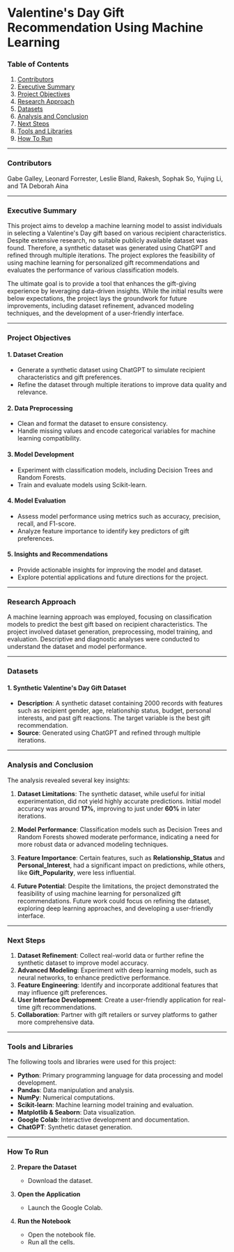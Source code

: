 # Valentine's Day Gift Recommendation Using Machine Learning

### Table of Contents

1. [Contributors](#contributors)
2. [Executive Summary](#executive-summary)
3. [Project Objectives](#project-objectives)
4. [Research Approach](#research-approach)
5. [Datasets](#datasets)
6. [Analysis and Conclusion](#analysis-and-conclusion)
7. [Next Steps](#next-steps)
8. [Tools and Libraries](#tools-and-libraries)
9. [How To Run](#how-to-run)

---

### Contributors

Gabe Galley, Leonard Forrester, Leslie Bland, Rakesh, Sophak So, Yujing Li, and TA Deborah Aina

---

### Executive Summary

This project aims to develop a machine learning model to assist individuals in selecting a Valentine's Day gift based on various recipient characteristics. Despite extensive research, no suitable publicly available dataset was found. Therefore, a synthetic dataset was generated using ChatGPT and refined through multiple iterations. The project explores the feasibility of using machine learning for personalized gift recommendations and evaluates the performance of various classification models.

The ultimate goal is to provide a tool that enhances the gift-giving experience by leveraging data-driven insights. While the initial results were below expectations, the project lays the groundwork for future improvements, including dataset refinement, advanced modeling techniques, and the development of a user-friendly interface.


---

### Project Objectives

#### 1. **Dataset Creation**
   - Generate a synthetic dataset using ChatGPT to simulate recipient characteristics and gift preferences.
   - Refine the dataset through multiple iterations to improve data quality and relevance.

#### 2. **Data Preprocessing**
   - Clean and format the dataset to ensure consistency.
   - Handle missing values and encode categorical variables for machine learning compatibility.

#### 3. **Model Development**
   - Experiment with classification models, including Decision Trees and Random Forests.
   - Train and evaluate models using Scikit-learn.

#### 4. **Model Evaluation**
   - Assess model performance using metrics such as accuracy, precision, recall, and F1-score.
   - Analyze feature importance to identify key predictors of gift preferences.

#### 5. **Insights and Recommendations**
   - Provide actionable insights for improving the model and dataset.
   - Explore potential applications and future directions for the project.

---

### Research Approach

A machine learning approach was employed, focusing on classification models to predict the best gift based on recipient characteristics. The project involved dataset generation, preprocessing, model training, and evaluation. Descriptive and diagnostic analyses were conducted to understand the dataset and model performance.

---

### Datasets

#### 1. **Synthetic Valentine's Day Gift Dataset**
   - **Description**: A synthetic dataset containing 2000 records with features such as recipient gender, age, relationship status, budget, personal interests, and past gift reactions. The target variable is the best gift recommendation.
   - **Source**: Generated using ChatGPT and refined through multiple iterations.

---

### Analysis and Conclusion

The analysis revealed several key insights:

1. **Dataset Limitations**: The synthetic dataset, while useful for initial experimentation, did not yield highly accurate predictions. Initial model accuracy was around **17%**, improving to just under **60%** in later iterations.
   
2. **Model Performance**: Classification models such as Decision Trees and Random Forests showed moderate performance, indicating a need for more robust data or advanced modeling techniques.

3. **Feature Importance**: Certain features, such as **Relationship_Status** and **Personal_Interest**, had a significant impact on predictions, while others, like **Gift_Popularity**, were less influential.

4. **Future Potential**: Despite the limitations, the project demonstrated the feasibility of using machine learning for personalized gift recommendations. Future work could focus on refining the dataset, exploring deep learning approaches, and developing a user-friendly interface.

---

### Next Steps

1. **Dataset Refinement**: Collect real-world data or further refine the synthetic dataset to improve model accuracy.
2. **Advanced Modeling**: Experiment with deep learning models, such as neural networks, to enhance predictive performance.
3. **Feature Engineering**: Identify and incorporate additional features that may influence gift preferences.
4. **User Interface Development**: Create a user-friendly application for real-time gift recommendations.
5. **Collaboration**: Partner with gift retailers or survey platforms to gather more comprehensive data.

---

### Tools and Libraries

The following tools and libraries were used for this project:

- **Python**: Primary programming language for data processing and model development.
- **Pandas**: Data manipulation and analysis.
- **NumPy**: Numerical computations.
- **Scikit-learn**: Machine learning model training and evaluation.
- **Matplotlib & Seaborn**: Data visualization.
- **Google Colab**: Interactive development and documentation.
- **ChatGPT**: Synthetic dataset generation.

---

### How To Run

2. **Prepare the Dataset**  
   - Download the dataset.   

3. **Open the Application**  
   - Launch the Google Colab.  

4. **Run the Notebook**  
   - Open the notebook file.
   - Run all the cells. 

 
